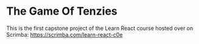 # The Game Of Tenzies

This is the first capstone project of the Learn React course hosted over on Scrimba: https://scrimba.com/learn-react-c0e
